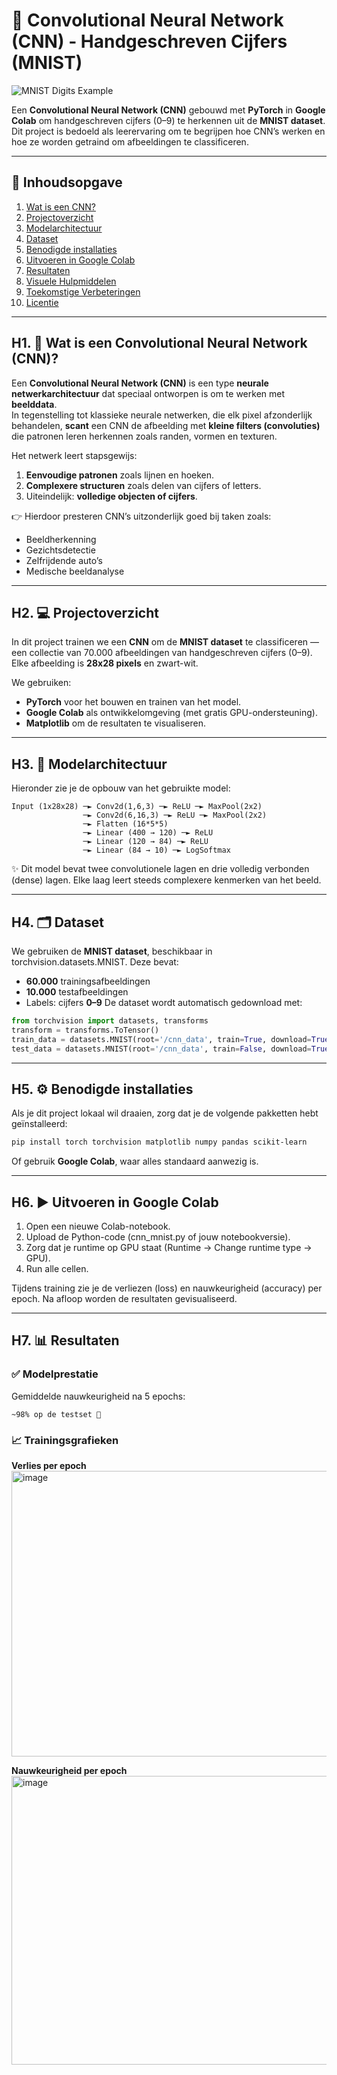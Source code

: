 # 🧠 Convolutional Neural Network (CNN) - Handgeschreven Cijfers (MNIST)

![MNIST Digits Example](https://upload.wikimedia.org/wikipedia/commons/2/27/MnistExamples.png)

Een **Convolutional Neural Network (CNN)** gebouwd met **PyTorch** in **Google Colab** om handgeschreven cijfers (0–9) te herkennen uit de **MNIST dataset**.  
Dit project is bedoeld als leerervaring om te begrijpen hoe CNN’s werken en hoe ze worden getraind om afbeeldingen te classificeren.

---

## 📘 Inhoudsopgave

1. [Wat is een CNN?](#-wat-is-een-convolutional-neural-network-cnn)
2. [Projectoverzicht](#-projectoverzicht)
3. [Modelarchitectuur](#-modelarchitectuur)
4. [Dataset](#-dataset)
5. [Benodigde installaties](#-benodigde-installaties)
6. [Uitvoeren in Google Colab](#-uitvoeren-in-google-colab)
7. [Resultaten](#-resultaten)
8. [Visuele Hulpmiddelen](#-visuele-hulpmiddelen)
9. [Toekomstige Verbeteringen](#-toekomstige-verbeteringen)
10. [Licentie](#-licentie)

---

## H1. 🧩 Wat is een Convolutional Neural Network (CNN)?

Een **Convolutional Neural Network (CNN)** is een type **neurale netwerkarchitectuur** dat speciaal ontworpen is om te werken met **beelddata**.  
In tegenstelling tot klassieke neurale netwerken, die elk pixel afzonderlijk behandelen, **scant** een CNN de afbeelding met **kleine filters (convoluties)** die patronen leren herkennen zoals randen, vormen en texturen.

Het netwerk leert stapsgewijs:
1. **Eenvoudige patronen** zoals lijnen en hoeken.  
2. **Complexere structuren** zoals delen van cijfers of letters.  
3. Uiteindelijk: **volledige objecten of cijfers**.

👉 Hierdoor presteren CNN’s uitzonderlijk goed bij taken zoals:
- Beeldherkenning  
- Gezichtsdetectie  
- Zelfrijdende auto’s  
- Medische beeldanalyse  

---

## H2. 💻 Projectoverzicht

In dit project trainen we een **CNN** om de **MNIST dataset** te classificeren — een collectie van 70.000 afbeeldingen van handgeschreven cijfers (0–9).  
Elke afbeelding is **28x28 pixels** en zwart-wit.

We gebruiken:
- **PyTorch** voor het bouwen en trainen van het model.  
- **Google Colab** als ontwikkelomgeving (met gratis GPU-ondersteuning).  
- **Matplotlib** om de resultaten te visualiseren.  

---

## H3. 🧱 Modelarchitectuur

Hieronder zie je de opbouw van het gebruikte model:

```text
Input (1x28x28) ─► Conv2d(1,6,3) ─► ReLU ─► MaxPool(2x2)
                ─► Conv2d(6,16,3) ─► ReLU ─► MaxPool(2x2)
                ─► Flatten (16*5*5)
                ─► Linear (400 → 120) ─► ReLU
                ─► Linear (120 → 84) ─► ReLU
                ─► Linear (84 → 10) ─► LogSoftmax
```
✨ Dit model bevat twee convolutionele lagen en drie volledig verbonden (dense) lagen.
Elke laag leert steeds complexere kenmerken van het beeld.

---

## H4. 🗂 Dataset
We gebruiken de **MNIST dataset**, beschikbaar in torchvision.datasets.MNIST.
Deze bevat:
- **60.000** trainingsafbeeldingen
- **10.000** testafbeeldingen
- Labels: cijfers **0–9**
De dataset wordt automatisch gedownload met:
```python
from torchvision import datasets, transforms
transform = transforms.ToTensor()
train_data = datasets.MNIST(root='/cnn_data', train=True, download=True, transform=transform)
test_data = datasets.MNIST(root='/cnn_data', train=False, download=True, transform=transform)
```
---
## H5. ⚙️ Benodigde installaties
Als je dit project lokaal wil draaien, zorg dat je de volgende pakketten hebt geïnstalleerd:
```bash
pip install torch torchvision matplotlib numpy pandas scikit-learn
```
Of gebruik **Google Colab**, waar alles standaard aanwezig is.

---
## H6. ▶️ Uitvoeren in Google Colab
1. Open een nieuwe Colab-notebook.
2. Upload de Python-code (cnn_mnist.py of jouw notebookversie).
3. Zorg dat je runtime op GPU staat (Runtime → Change runtime type → GPU).
4. Run alle cellen.

Tijdens training zie je de verliezen (loss) en nauwkeurigheid (accuracy) per epoch.
Na afloop worden de resultaten gevisualiseerd.

---

## H7. 📊 Resultaten
### ✅ Modelprestatie
Gemiddelde nauwkeurigheid na 5 epochs:
```
~98% op de testset 🎯
```
### 📈 Trainingsgrafieken
**Verlies per epoch**
<img width="572" height="457" alt="image" src="https://github.com/user-attachments/assets/a9c3863f-e186-42a4-91bc-248281a5e4d2" />

**Nauwkeurigheid per epoch**
<img width="567" height="462" alt="image" src="https://github.com/user-attachments/assets/27c952a2-e0ce-4966-92c7-98619999b8c6" />

